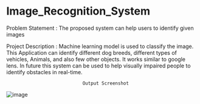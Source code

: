 # Image_Recognition_System

Problem Statement : The proposed system can help users to identify given images

Project Description : Machine learning model is used to classify the image. This Application can identify different dog breeds, different types of vehicles, Animals, and also few other objects. It works similar to google lens. In future this system can be used to help visually impaired people to identify obstacles in real-time.

                                Output Screenshot

![image](https://user-images.githubusercontent.com/87279692/179356441-8a608b46-dd46-45bb-81f0-1a20a9d9cd3b.png)
